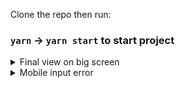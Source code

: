 Clone the repo then run:

### `yarn` -> `yarn start` to start project

<details>
<summary>Final view on big screen</summary>
<img width="1315" alt="Screenshot 2021-02-12 at 10 27 10" src="https://user-images.githubusercontent.com/43815295/107745381-e5fce480-6d1c-11eb-9c18-dcc2a3acb145.png">
</details>

<details>
<summary>Mobile input error</summary>
<img width="563" alt="Screenshot 2021-02-12 at 10 28 33" src="https://user-images.githubusercontent.com/43815295/107745516-1b093700-6d1d-11eb-8102-502c64431f77.png">

</details>
